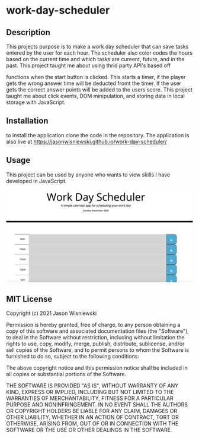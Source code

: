 # work-day-scheduler
## Description
This projects purpose is to make a work day scheduler that can save tasks entered by the user for each hour.  The scheduler also color codes the hours based on the current time and which tasks are cureent, future, and in the past.  This project taught me about using thrid party API's based off 


functions when the start button is clicked.  This starts a timer, if the player gets the wrong answer time will be deducted fromt the timer.  If the user gets the correct answer points will be added to the users score.  This project taught me about click events, DOM minipulation, and storing data in local storage with JavaScript.

## Installation
to install the application clone the code in the repository.  The application is also live at 
https://jasonwisniewski.github.io/work-day-scheduler/

## Usage
This project can be used by anyone who wants to view skills I have developed in JavaScript.

<img src="./assets/images/screen-shot.png">

## MIT License

Copyright (c) 2021 Jason Wisniewski

Permission is hereby granted, free of charge, to any person obtaining a copy
of this software and associated documentation files (the "Software"), to deal
in the Software without restriction, including without limitation the rights
to use, copy, modify, merge, publish, distribute, sublicense, and/or sell
copies of the Software, and to permit persons to whom the Software is
furnished to do so, subject to the following conditions:

The above copyright notice and this permission notice shall be included in all
copies or substantial portions of the Software.

THE SOFTWARE IS PROVIDED "AS IS", WITHOUT WARRANTY OF ANY KIND, EXPRESS OR
IMPLIED, INCLUDING BUT NOT LIMITED TO THE WARRANTIES OF MERCHANTABILITY,
FITNESS FOR A PARTICULAR PURPOSE AND NONINFRINGEMENT. IN NO EVENT SHALL THE
AUTHORS OR COPYRIGHT HOLDERS BE LIABLE FOR ANY CLAIM, DAMAGES OR OTHER
LIABILITY, WHETHER IN AN ACTION OF CONTRACT, TORT OR OTHERWISE, ARISING FROM,
OUT OF OR IN CONNECTION WITH THE SOFTWARE OR THE USE OR OTHER DEALINGS IN THE
SOFTWARE.